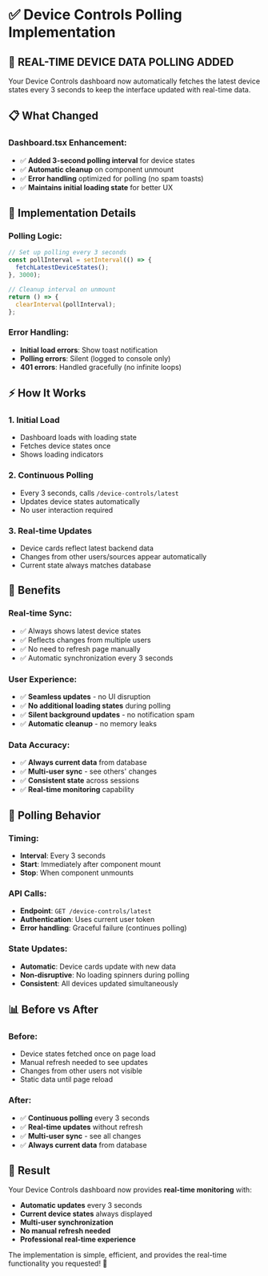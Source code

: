 # ✅ Device Controls Polling Implementation

## 🚀 **REAL-TIME DEVICE DATA POLLING ADDED**

Your Device Controls dashboard now automatically fetches the latest device states every 3 seconds to keep the interface updated with real-time data.

## 📋 **What Changed**

### **Dashboard.tsx Enhancement:**
- ✅ **Added 3-second polling interval** for device states
- ✅ **Automatic cleanup** on component unmount
- ✅ **Error handling** optimized for polling (no spam toasts)
- ✅ **Maintains initial loading state** for better UX

## 🔧 **Implementation Details**

### **Polling Logic:**
```typescript
// Set up polling every 3 seconds
const pollInterval = setInterval(() => {
  fetchLatestDeviceStates();
}, 3000);

// Cleanup interval on unmount
return () => {
  clearInterval(pollInterval);
};
```

### **Error Handling:**
- **Initial load errors**: Show toast notification
- **Polling errors**: Silent (logged to console only)
- **401 errors**: Handled gracefully (no infinite loops)

## ⚡ **How It Works**

### **1. Initial Load**
- Dashboard loads with loading state
- Fetches device states once
- Shows loading indicators

### **2. Continuous Polling**
- Every 3 seconds, calls `/device-controls/latest`
- Updates device states automatically
- No user interaction required

### **3. Real-time Updates**
- Device cards reflect latest backend data
- Changes from other users/sources appear automatically
- Current state always matches database

## 🎯 **Benefits**

### **Real-time Sync:**
- ✅ Always shows latest device states
- ✅ Reflects changes from multiple users
- ✅ No need to refresh page manually
- ✅ Automatic synchronization every 3 seconds

### **User Experience:**
- ✅ **Seamless updates** - no UI disruption
- ✅ **No additional loading states** during polling
- ✅ **Silent background updates** - no notification spam
- ✅ **Automatic cleanup** - no memory leaks

### **Data Accuracy:**
- ✅ **Always current data** from database
- ✅ **Multi-user sync** - see others' changes
- ✅ **Consistent state** across sessions
- ✅ **Real-time monitoring** capability

## 🔄 **Polling Behavior**

### **Timing:**
- **Interval**: Every 3 seconds
- **Start**: Immediately after component mount
- **Stop**: When component unmounts

### **API Calls:**
- **Endpoint**: `GET /device-controls/latest`
- **Authentication**: Uses current user token
- **Error handling**: Graceful failure (continues polling)

### **State Updates:**
- **Automatic**: Device cards update with new data
- **Non-disruptive**: No loading spinners during polling
- **Consistent**: All devices updated simultaneously

## 📊 **Before vs After**

### **Before:**
- Device states fetched once on page load
- Manual refresh needed to see updates
- Changes from other users not visible
- Static data until page reload

### **After:**
- ✅ **Continuous polling** every 3 seconds
- ✅ **Real-time updates** without refresh
- ✅ **Multi-user sync** - see all changes
- ✅ **Always current data** from database

## 🚀 **Result**

Your Device Controls dashboard now provides **real-time monitoring** with:
- **Automatic updates** every 3 seconds
- **Current device states** always displayed
- **Multi-user synchronization** 
- **No manual refresh needed**
- **Professional real-time experience**

The implementation is simple, efficient, and provides the real-time functionality you requested! 🎉

